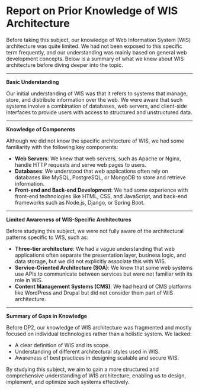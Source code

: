 # **Report on Prior Knowledge of WIS Architecture**

Before taking this subject, our knowledge of Web Information System (WIS) architecture was quite limited. We had not been exposed to this specific term frequently, and our understanding was mainly based on general web development concepts. Below is a summary of what we knew about WIS architecture before diving deeper into the topic.

---

**Basic Understanding**

Our initial understanding of WIS was that it refers to systems that manage, store, and distribute information over the web. We were aware that such systems involve a combination of databases, web servers, and client-side interfaces to provide users with access to structured and unstructured data.

---

**Knowledge of Components**

Although we did not know the specific architecture of WIS, we had some familiarity with the following key components:
- **Web Servers**: We knew that web servers, such as Apache or Nginx, handle HTTP requests and serve web pages to users.
- **Databases**: We understood that web applications often rely on databases like MySQL, PostgreSQL, or MongoDB to store and retrieve information.
- **Front-end and Back-end Development**: We had some experience with front-end technologies like HTML, CSS, and JavaScript, and back-end frameworks such as Node.js, Django, or Spring Boot.

---

**Limited Awareness of WIS-Specific Architectures**

Before studying this subject, we were not fully aware of the architectural patterns specific to WIS, such as:
- **Three-tier architecture**: We had a vague understanding that web applications often separate the presentation layer, business logic, and data storage, but we did not explicitly associate this with WIS.
- **Service-Oriented Architecture (SOA)**: We knew that some web systems use APIs to communicate between services but were not familiar with its role in WIS.
- **Content Management Systems (CMS)**: We had heard of CMS platforms like WordPress and Drupal but did not consider them part of WIS architecture.

---

**Summary of Gaps in Knowledge**

Before DP2, our knowledge of WIS architecture was fragmented and mostly focused on individual technologies rather than a holistic system. We lacked:
- A clear definition of WIS and its scope.
- Understanding of different architectural styles used in WIS.
- Awareness of best practices in designing scalable and secure WIS.

By studying this subject, we aim to gain a more structured and comprehensive understanding of WIS architecture, enabling us to design, implement, and optimize such systems effectively.


